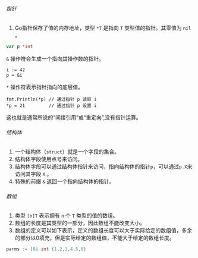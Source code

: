 ###### 指针

1. Go指针保存了值的内存地址，类型 `*T` 是指向 `T` 类型值的指针。其零值为 `nil` 。

```go
var p *int
```

`&` 操作符会生成一个指向其操作数的指针。

```
i := 42
p = &i
```

`*` 操作符表示指针指向的底层值。

```
fmt.Println(*p) // 通过指针 p 读取 i
*p = 21         // 通过指针 p 设置 i
```

这也就是通常所说的“间接引用”或“重定向”,没有指针运算。

###### 结构体

1. 一个结构体（`struct`）就是一个字段的集合。
2. 结构体字段使用点号来访问。
3. 结构体字段可以通过结构体指针来访问，指向结构体的指针`p`，可以通过`p.X`来访问其字段 `X` 。 
4. 特殊的前缀 `&` 返回一个指向结构体的指针。

###### 数组

1. 类型 `[n]T` 表示拥有 `n` 个 `T` 类型的值的数组。
2. 数组的长度是其类型的一部分，因此数组不能改变大小。
3. 数组的定义可以如下表示，定义的数组长度可以大于实际给定的数组值，多余的部分以0填充，但是实际给定的数组值，不能大于给定的数组长度。


```go
parms := [8] int {1,2,3,4,5,6}
```

